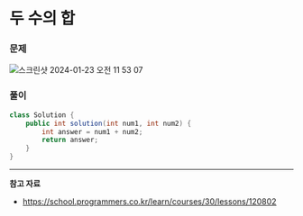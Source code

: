 # 두 수의 합

### 문제

![스크린샷 2024-01-23 오전 11 53 07](https://github.com/Heo-y-y/development-blog/assets/112863029/59168878-4e9b-428e-89dc-647ea516483a)

### 풀이

```java
class Solution {
    public int solution(int num1, int num2) {
        int answer = num1 + num2;
        return answer;
    }
}
```

---

**참고 자료**

- <https://school.programmers.co.kr/learn/courses/30/lessons/120802>
